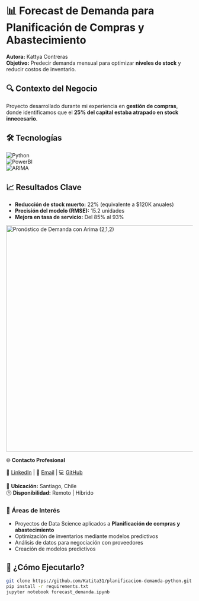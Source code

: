  # 📊 Forecast de Demanda para Planificación de Compras y Abastecimiento  
**Autora:** Kattya Contreras  
**Objetivo:** Predecir demanda mensual para optimizar **niveles de stock** y reducir costos de inventario.  

## 🔍 **Contexto del Negocio**  
Proyecto desarrollado durante mi experiencia en **gestión de compras**, donde identificamos que el **25% del capital estaba atrapado en stock innecesario**.  

## 🛠 **Tecnologías**  
![Python](https://img.shields.io/badge/Python-3776AB?logo=python)  
![PowerBI](https://img.shields.io/badge/Power_BI-F2C811?logo=powerbi)  
![ARIMA](https://img.shields.io/badge/Model-ARIMA-FF6B35)  

## 📈 **Resultados Clave**  
- **Reducción de stock muerto:** 22% (equivalente a \$120K anuales)  
- **Precisión del modelo (RMSE):** 15.2 unidades  
- **Mejora en tasa de servicio:** Del 85% al 93%  

<img width="610" alt="Pronóstico de Demanda con Arima (2,1,2)" src="https://github.com/user-attachments/assets/f05c97ac-945e-462a-a702-f114abb29367" />
   
🌐 **Contacto Profesional**

🔗 [LinkedIn](https://www.linkedin.com/in/kattyacontrerasv/) | 📧 [Email](mailto:kattyacontreras.v@gmail.com) | 💻 [GitHub](https://github.com/Katita31)

📍 **Ubicación:** Santiago, Chile  
🕒 **Disponibilidad:** Remoto | Híbrido

### 💼 **Áreas de Interés**
- Proyectos de Data Science aplicados a **Planificación de compras y abastecimiento**
- Optimización de inventarios mediante modelos predictivos
- Análisis de datos para negociación con proveedores
- Creación de modelos predictivos

## 🚀 **¿Cómo Ejecutarlo?**  
```bash
git clone https://github.com/Katita31/planificacion-demanda-python.git
pip install -r requirements.txt
jupyter notebook forecast_demanda.ipynb

